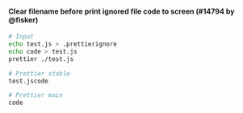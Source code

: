 #### Clear filename before print ignored file code to screen (#14794 by @fisker)

<!-- prettier-ignore -->
```sh
# Input
echo test.js > .prettierignore
echo code > test.js
prettier ./test.js

# Prettier stable
test.jscode

# Prettier main
code
```
